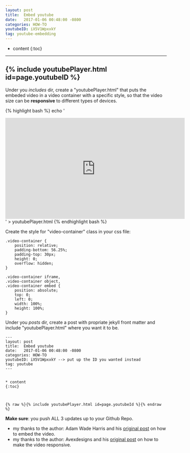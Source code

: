 ```yaml
---
layout: post
title:  Embed youtube
date:   2017-01-06 00:48:00 -0800
categories: HOW-TO
youtubeID: iX5V1WpxxkY
tag: youtube-embedding
---
```



* content
{:toc}


---
{% include youtubePlayer.html id=page.youtubeID %}
---

Under you _includes_ dir, create a "youtubePlayer.html" that puts the embeded video in a video container with a specific style, so that the video size can be __responsive__ to different types of devices.

{% highlight bash %}
echo '<div class="video-container"><iframe width="560" height="315" src="https://www.youtube.com/embed/{{ include.id }}" frameborder="0" allowfullscreen></iframe></div>' > youtubePlayer.html
{% endhighlight bash %}


Create the style for "video-container" class in your css file:

```
.video-container {
    position: relative;
    padding-bottom: 56.25%;
    padding-top: 30px;
    height: 0;
    overflow: hidden;
}

.video-container iframe,  
.video-container object,  
.video-container embed {
    position: absolute;
    top: 0;
    left: 0;
    width: 100%;
    height: 100%;
}
```

Under you _posts_ dir, create a post with propriate jekyll front matter and include "youtubePlayer.html" where you want it to be.

```
---
layout: post
title:  Embed youtube
date:   2017-01-06 00:48:00 -0800
categories: HOW-TO
youtubeID: iX5V1WpxxkY --> put up the ID you wanted instead
tag: youtube
---


* content
{:toc}



{% raw %}{% include youtubePlayer.html id=page.youtubeId %}{% endraw %}

```

__Make sure__: you push ALL 3 updates up to your Github Repo.


* my thanks to the author: Adam Wade Harris and his [original post](http://www.adamwadeharris.com/how-to-easily-embed-youtube-videos-in-jekyll-sites-without-a-plugin/) on how to embed the video.
* my thanks to the author: Avexdesigns and his [original post](https://avexdesigns.com/responsive-youtube-embed/) on how to make the video responsive.
